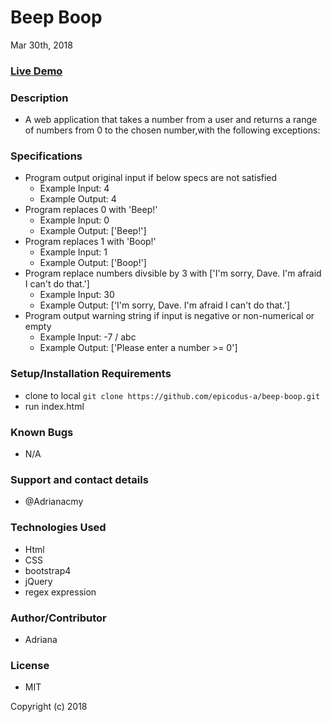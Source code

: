 # Beep Boop 
Mar 30th, 2018

### [Live Demo](https://epicodus-a.github.io/beep-boop/)

### Description
- A web application that takes a number from a user and returns a range of numbers from 0 to the chosen number,with the following exceptions:

### Specifications
- Program output original input if below specs are not satisfied
  - Example Input: 4
  - Example Output: 4
- Program replaces 0 with 'Beep!'
  - Example Input: 0
  - Example Output: ['Beep!']
- Program replaces 1 with 'Boop!'
  - Example Input: 1
  - Example Output: ['Boop!']
- Program replace numbers divsible by 3 with ['I\'m sorry, Dave. I'm afraid I can't do that.']
  - Example Input: 30
  - Example Output: ['I\'m sorry, Dave. I'm afraid I can't do that.']
- Program output warning string if input is negative or non-numerical or empty
  - Example Input: -7 / abc
  - Example Output: ['Please enter a number >= 0']


### Setup/Installation Requirements
- clone to local `git clone https://github.com/epicodus-a/beep-boop.git`
- run index.html 

### Known Bugs
- N/A

### Support and contact details
- @Adrianacmy

### Technologies Used
- Html
- CSS
- bootstrap4
- jQuery
- regex expression

### Author/Contributor
- Adriana

### License
- MIT

Copyright (c) 2018